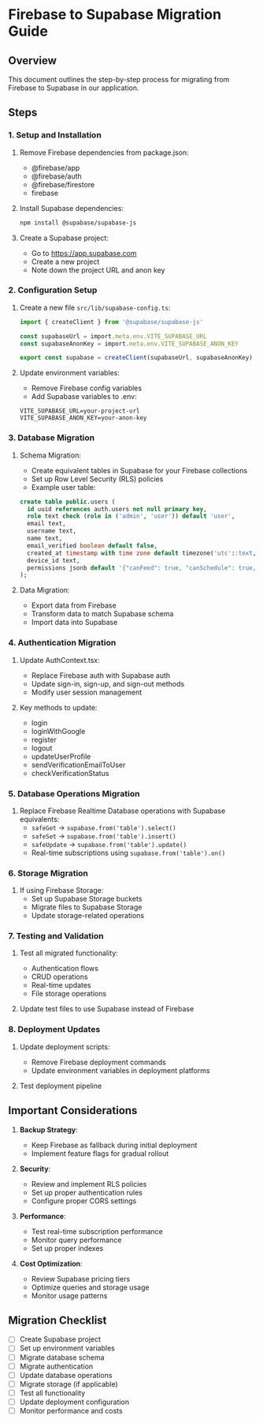 # Firebase to Supabase Migration Guide

## Overview
This document outlines the step-by-step process for migrating from Firebase to Supabase in our application.

## Steps

### 1. Setup and Installation

1. Remove Firebase dependencies from package.json:
   - @firebase/app
   - @firebase/auth
   - @firebase/firestore
   - firebase

2. Install Supabase dependencies:
   ```bash
   npm install @supabase/supabase-js
   ```

3. Create a Supabase project:
   - Go to https://app.supabase.com
   - Create a new project
   - Note down the project URL and anon key

### 2. Configuration Setup

1. Create a new file `src/lib/supabase-config.ts`:
   ```typescript
   import { createClient } from '@supabase/supabase-js'

   const supabaseUrl = import.meta.env.VITE_SUPABASE_URL
   const supabaseAnonKey = import.meta.env.VITE_SUPABASE_ANON_KEY

   export const supabase = createClient(supabaseUrl, supabaseAnonKey)
   ```

2. Update environment variables:
   - Remove Firebase config variables
   - Add Supabase variables to .env:
   ```
   VITE_SUPABASE_URL=your-project-url
   VITE_SUPABASE_ANON_KEY=your-anon-key
   ```

### 3. Database Migration

1. Schema Migration:
   - Create equivalent tables in Supabase for your Firebase collections
   - Set up Row Level Security (RLS) policies
   - Example user table:
   ```sql
   create table public.users (
     id uuid references auth.users not null primary key,
     role text check (role in ('admin', 'user')) default 'user',
     email text,
     username text,
     name text,
     email_verified boolean default false,
     created_at timestamp with time zone default timezone('utc'::text, now()),
     device_id text,
     permissions jsonb default '{"canFeed": true, "canSchedule": true, "canViewStats": true}'::jsonb
   );
   ```

2. Data Migration:
   - Export data from Firebase
   - Transform data to match Supabase schema
   - Import data into Supabase

### 4. Authentication Migration

1. Update AuthContext.tsx:
   - Replace Firebase auth with Supabase auth
   - Update sign-in, sign-up, and sign-out methods
   - Modify user session management

2. Key methods to update:
   - login
   - loginWithGoogle
   - register
   - logout
   - updateUserProfile
   - sendVerificationEmailToUser
   - checkVerificationStatus

### 5. Database Operations Migration

1. Replace Firebase Realtime Database operations with Supabase equivalents:
   - `safeGet` → `supabase.from('table').select()`
   - `safeSet` → `supabase.from('table').insert()`
   - `safeUpdate` → `supabase.from('table').update()`
   - Real-time subscriptions using `supabase.from('table').on()`

### 6. Storage Migration

1. If using Firebase Storage:
   - Set up Supabase Storage buckets
   - Migrate files to Supabase Storage
   - Update storage-related operations

### 7. Testing and Validation

1. Test all migrated functionality:
   - Authentication flows
   - CRUD operations
   - Real-time updates
   - File storage operations

2. Update test files to use Supabase instead of Firebase

### 8. Deployment Updates

1. Update deployment scripts:
   - Remove Firebase deployment commands
   - Update environment variables in deployment platforms

2. Test deployment pipeline

## Important Considerations

1. **Backup Strategy**:
   - Keep Firebase as fallback during initial deployment
   - Implement feature flags for gradual rollout

2. **Security**:
   - Review and implement RLS policies
   - Set up proper authentication rules
   - Configure proper CORS settings

3. **Performance**:
   - Test real-time subscription performance
   - Monitor query performance
   - Set up proper indexes

4. **Cost Optimization**:
   - Review Supabase pricing tiers
   - Optimize queries and storage usage
   - Monitor usage patterns

## Migration Checklist

- [ ] Create Supabase project
- [ ] Set up environment variables
- [ ] Migrate database schema
- [ ] Migrate authentication
- [ ] Update database operations
- [ ] Migrate storage (if applicable)
- [ ] Test all functionality
- [ ] Update deployment configuration
- [ ] Monitor performance and costs